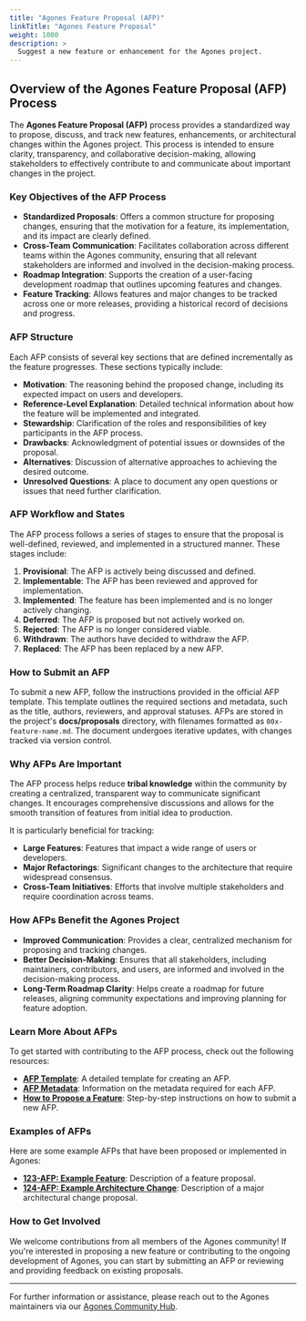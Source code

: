 ```yaml
---
title: "Agones Feature Proposal (AFP)"
linkTitle: "Agones Feature Proposal"
weight: 1000
description: >
  Suggest a new feature or enhancement for the Agones project.
---
```


## Overview of the Agones Feature Proposal (AFP) Process

The **Agones Feature Proposal (AFP)** process provides a standardized way to propose, discuss, and track new features, enhancements, or architectural changes within the Agones project. This process is intended to ensure clarity, transparency, and collaborative decision-making, allowing stakeholders to effectively contribute to and communicate about important changes in the project.

### Key Objectives of the AFP Process

- **Standardized Proposals**: Offers a common structure for proposing changes, ensuring that the motivation for a feature, its implementation, and its impact are clearly defined.
- **Cross-Team Communication**: Facilitates collaboration across different teams within the Agones community, ensuring that all relevant stakeholders are informed and involved in the decision-making process.
- **Roadmap Integration**: Supports the creation of a user-facing development roadmap that outlines upcoming features and changes.
- **Feature Tracking**: Allows features and major changes to be tracked across one or more releases, providing a historical record of decisions and progress.

### AFP Structure

Each AFP consists of several key sections that are defined incrementally as the feature progresses. These sections typically include:

- **Motivation**: The reasoning behind the proposed change, including its expected impact on users and developers.
- **Reference-Level Explanation**: Detailed technical information about how the feature will be implemented and integrated.
- **Stewardship**: Clarification of the roles and responsibilities of key participants in the AFP process.
- **Drawbacks**: Acknowledgment of potential issues or downsides of the proposal.
- **Alternatives**: Discussion of alternative approaches to achieving the desired outcome.
- **Unresolved Questions**: A place to document any open questions or issues that need further clarification.

### AFP Workflow and States

The AFP process follows a series of stages to ensure that the proposal is well-defined, reviewed, and implemented in a structured manner. These stages include:

1. **Provisional**: The AFP is actively being discussed and defined.
2. **Implementable**: The AFP has been reviewed and approved for implementation.
3. **Implemented**: The feature has been implemented and is no longer actively changing.
4. **Deferred**: The AFP is proposed but not actively worked on.
5. **Rejected**: The AFP is no longer considered viable.
6. **Withdrawn**: The authors have decided to withdraw the AFP.
7. **Replaced**: The AFP has been replaced by a new AFP.

### How to Submit an AFP

To submit a new AFP, follow the instructions provided in the official AFP template. This template outlines the required sections and metadata, such as the title, authors, reviewers, and approval statuses. AFPs are stored in the project's **docs/proposals** directory, with filenames formatted as `00x-feature-name.md`. The document undergoes iterative updates, with changes tracked via version control.

### Why AFPs Are Important

The AFP process helps reduce **tribal knowledge** within the community by creating a centralized, transparent way to communicate significant changes. It encourages comprehensive discussions and allows for the smooth transition of features from initial idea to production.

It is particularly beneficial for tracking:

- **Large Features**: Features that impact a wide range of users or developers.
- **Major Refactorings**: Significant changes to the architecture that require widespread consensus.
- **Cross-Team Initiatives**: Efforts that involve multiple stakeholders and require coordination across teams.

### How AFPs Benefit the Agones Project

- **Improved Communication**: Provides a clear, centralized mechanism for proposing and tracking changes.
- **Better Decision-Making**: Ensures that all stakeholders, including maintainers, contributors, and users, are informed and involved in the decision-making process.
- **Long-Term Roadmap Clarity**: Helps create a roadmap for future releases, aligning community expectations and improving planning for feature adoption.

### Learn More About AFPs

To get started with contributing to the AFP process, check out the following resources:

- **[AFP Template](#)**: A detailed template for creating an AFP.
- **[AFP Metadata](#)**: Information on the metadata required for each AFP.
- **[How to Propose a Feature](https://github.com/googleforgames/agones/issues/new/choose)**: Step-by-step instructions on how to submit a new AFP.

### Examples of AFPs

Here are some example AFPs that have been proposed or implemented in Agones:

- **[123-AFP: Example Feature](#)**: Description of a feature proposal.
- **[124-AFP: Example Architecture Change](#)**: Description of a major architectural change proposal.

### How to Get Involved

We welcome contributions from all members of the Agones community! If you're interested in proposing a new feature or contributing to the ongoing development of Agones, you can start by submitting an AFP or reviewing and providing feedback on existing proposals.

---

For further information or assistance, please reach out to the Agones maintainers via our [Agones Community Hub](https://agones.dev/site/community/).

